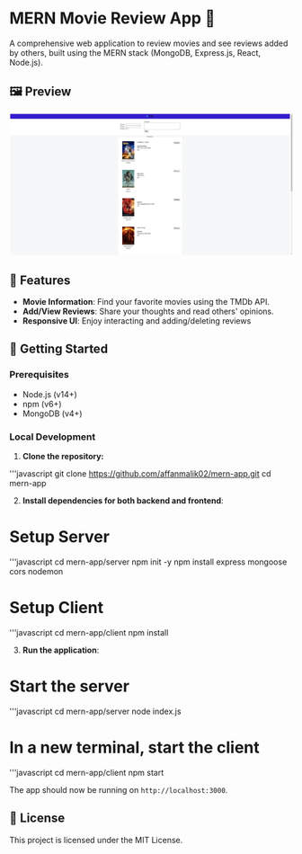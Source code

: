 # MERN Movie Review App 🍿

A comprehensive web application to review movies and see reviews added by others, built using the MERN stack (MongoDB, Express.js, React, Node.js).

## 🖼️ Preview   
![Movie Review App Preview](/preview.jpg)

## 🎥 Features

- **Movie Information**: Find your favorite movies using the TMDb API.
- **Add/View Reviews**: Share your thoughts and read others' opinions.
- **Responsive UI**: Enjoy interacting and adding/deleting reviews

## 🚀 Getting Started

### Prerequisites

- Node.js (v14+)
- npm (v6+)
- MongoDB (v4+)

### Local Development

1. **Clone the repository:**

'''javascript
git clone https://github.com/affanmalik02/mern-app.git
cd mern-app

2. **Install dependencies for both backend and frontend**:

# Setup Server
'''javascript
cd mern-app/server
npm init  -y
npm install express mongoose cors nodemon

# Setup Client
'''javascript
cd mern-app/client
npm install

3. **Run the application**:

# Start the server
'''javascript
cd mern-app/server
node index.js

# In a new terminal, start the client
'''javascript
cd mern-app/client
npm start

The app should now be running on `http://localhost:3000`.

## 📜 License

This project is licensed under the MIT License.
